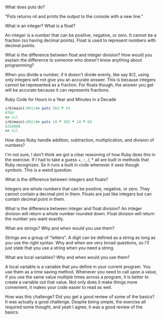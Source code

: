 What does puts do?

"Puts returns nil and prints the output to the console with a new line."

What is an integer? What is a float?

An integer is a number that can be positive, negative, or zero. It cannot be a fraction (so having decimal points).
Float is used to represent numbers with decimal points.

What is the difference between float and integer division? How would you explain the difference to someone who doesn't know anything about programming?

When you divide a number, if it doesn't divide evenly, like say 9/2, using only integers will not
give you an accurate answer. This is because integers cannot be represented as a fraction. For floats though,
the answer you get will be accurate because it can represents fractions.


Ruby Code for Hours in a Year and Minutes in a Decade
```ruby
irb(main):001:0> puts 365 * 24
8760
=> nil
irb(main):002:0> puts 10 * 365 * 24 * 60
5256000
=> nil
```

How does Ruby handle addition, subtraction, multiplication, and division of numbers?

I'm not sure, I don't think we got a clear reasoning of how Ruby does this in
the exercise. If I had to take a guess +, -, /, * all are built in methods that
Ruby recognizes. So it runs a built in code whenever it sees though symbols. 
This is a weird question.

What is the difference between integers and floats?

Integers are whole numbers that can be positive, negative, or zero. They cannot
contain a decimal pint in them. Floats are just like integers but can contain
decimal point in them.

What is the difference between integer and float division?
An integer division will return a whole number rounded down. Float division
will return the number you want exactly.

What are strings? Why and when would you use them?

Strings are a group of "letters". A digit can be defined as a string as long as you use the right
syntax. Why and when are very broad questions, so I'll just state that you use a string when you need 
a string.

What are local variables? Why and when would you use them?

A local variable is a variable that you define in your current program.
You use them as a time saving method. Whenever you need to call upon a 
value, if you use the same value multiple times across a program,
it is better to create a variable out that value. Not only does
it make things more convenient, it makes your code easier to read
as well.


How was this challenge? Did you get a good review of some of the basics?
It was actually a good challenge. Despite being simple, the exercise all required
some thought, and yeah I agree, it was a good review of the basics.